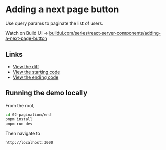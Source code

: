 # Adding a next page button

Use query params to paginate the list of users.

Watch on Build UI → [buildui.com/series/react-server-components/adding-a-next-page-button](http://buildui.com/series/react-server-components/adding-a-next-page-button)

## Links

- [View the diff](./lesson.diff)
- [View the starting code](./begin)
- [View the ending code](./end)

## Running the demo locally

From the root,

```sh
cd 02-pagination/end
pnpm install
pnpm run dev
```

Then navigate to

```text
http://localhost:3000
```
